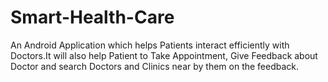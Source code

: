 # Smart-Health-Care
An Android Application which helps Patients interact efficiently with Doctors.It will also help Patient to Take Appointment, Give Feedback about Doctor and search Doctors and Clinics near by them on the feedback.

